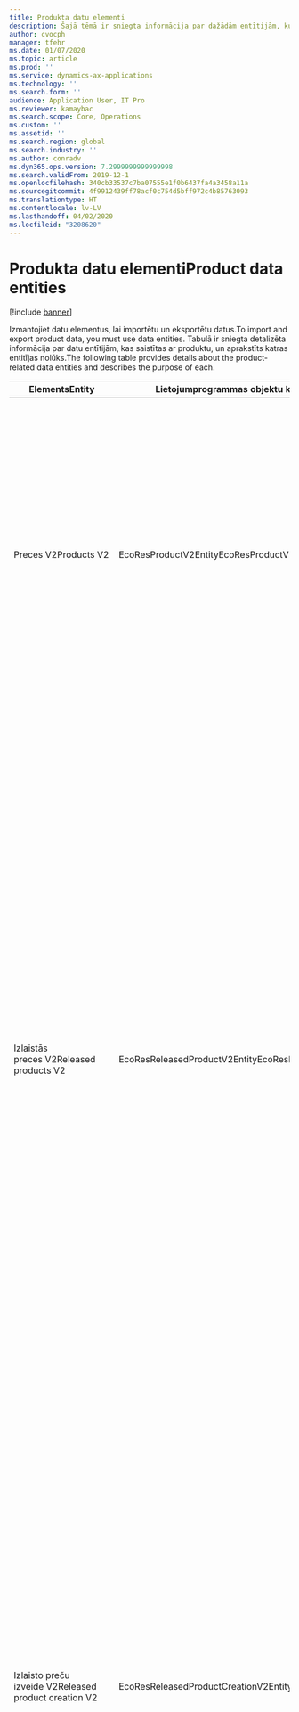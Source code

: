 ```yaml
---
title: Produkta datu elementi
description: Šajā tēmā ir sniegta informācija par dažādām entītijām, kuras var izmantot, lai importētu un eksportētu produktu datus.
author: cvocph
manager: tfehr
ms.date: 01/07/2020
ms.topic: article
ms.prod: ''
ms.service: dynamics-ax-applications
ms.technology: ''
ms.search.form: ''
audience: Application User, IT Pro
ms.reviewer: kamaybac
ms.search.scope: Core, Operations
ms.custom: ''
ms.assetid: ''
ms.search.region: global
ms.search.industry: ''
ms.author: conradv
ms.dyn365.ops.version: 7.2999999999999998
ms.search.validFrom: 2019-12-1
ms.openlocfilehash: 340cb33537c7ba07555e1f0b6437fa4a3458a11a
ms.sourcegitcommit: 4f9912439ff78acf0c754d5bff972c4b85763093
ms.translationtype: HT
ms.contentlocale: lv-LV
ms.lasthandoff: 04/02/2020
ms.locfileid: "3208620"
---
```

# <a name="product-data-entities"></a><span data-ttu-id="9dd15-103">Produkta datu elementi</span><span class="sxs-lookup"><span data-stu-id="9dd15-103">Product data entities</span></span>

[!include [banner](../includes/banner.md)]

<span data-ttu-id="9dd15-104">Izmantojiet datu elementus, lai importētu un eksportētu datus.</span><span class="sxs-lookup"><span data-stu-id="9dd15-104">To import and export product data, you must use data entities.</span></span> <span data-ttu-id="9dd15-105">Tabulā ir sniegta detalizēta informācija par datu entītijām, kas saistītas ar produktu, un aprakstīts katras entitījas nolūks.</span><span class="sxs-lookup"><span data-stu-id="9dd15-105">The following table provides details about the product-related data entities and describes the purpose of each.</span></span>

| <span data-ttu-id="9dd15-106">Elements</span><span class="sxs-lookup"><span data-stu-id="9dd15-106">Entity</span></span> | <span data-ttu-id="9dd15-107">Lietojumprogrammas objektu koka (AOT) nosaukums (veids)</span><span class="sxs-lookup"><span data-stu-id="9dd15-107">Application Object Tree (AOT) name (type)</span></span> | <span data-ttu-id="9dd15-108">Piezīmes</span><span class="sxs-lookup"><span data-stu-id="9dd15-108">Notes</span></span> |
|--------|-------------------------------------------|-------|
| <span data-ttu-id="9dd15-109">Preces V2</span><span class="sxs-lookup"><span data-stu-id="9dd15-109">Products V2</span></span> | <span data-ttu-id="9dd15-110">EcoResProductV2Entity</span><span class="sxs-lookup"><span data-stu-id="9dd15-110">EcoResProductV2Entity</span></span> | <span data-ttu-id="9dd15-111">Šo entītiju izmanto, lai importētu un eksportētu koplietojamos produktus-atšķirīgas preces un preču šablonus.</span><span class="sxs-lookup"><span data-stu-id="9dd15-111">This entity is used to import and export shared products-distinct products and product masters.</span></span> <span data-ttu-id="9dd15-112">Tas ļauj atjauninājumus.</span><span class="sxs-lookup"><span data-stu-id="9dd15-112">It allows for updates.</span></span> <span data-ttu-id="9dd15-113">Tas neatbalsta kopās balstītas SQL operācijas.</span><span class="sxs-lookup"><span data-stu-id="9dd15-113">It doesn't support set-based SQL operations.</span></span> <span data-ttu-id="9dd15-114">Tas ir iespējots atvērto datu protokolam (OData).</span><span class="sxs-lookup"><span data-stu-id="9dd15-114">It's enabled for Open Data Protocol (OData).</span></span> |
| <span data-ttu-id="9dd15-115">Izlaistās preces V2</span><span class="sxs-lookup"><span data-stu-id="9dd15-115">Released products V2</span></span> | <span data-ttu-id="9dd15-116">EcoResReleasedProductV2Entity</span><span class="sxs-lookup"><span data-stu-id="9dd15-116">EcoResReleasedProductV2Entity</span></span> | <span data-ttu-id="9dd15-117">Šo entītiju izmanto, lai importētu un eksportētu izlaistoss produktus-atšķirīgas preces un preču šablonus.</span><span class="sxs-lookup"><span data-stu-id="9dd15-117">This entity is used to import and export released products-distinct products and product masters.</span></span> <span data-ttu-id="9dd15-118">Tas ļauj atjauninājumus.</span><span class="sxs-lookup"><span data-stu-id="9dd15-118">It allows for updates.</span></span> <span data-ttu-id="9dd15-119">Tam ir nepieciešams jau izveidota koplietojamā prece.</span><span class="sxs-lookup"><span data-stu-id="9dd15-119">It requires that the shared product already be created.</span></span> <span data-ttu-id="9dd15-120">Importējot jaunu izlaisto preci, rodas koplietotās preces laidiens.</span><span class="sxs-lookup"><span data-stu-id="9dd15-120">When a new released product is imported, a release of the shared product occurs.</span></span> <span data-ttu-id="9dd15-121">Pastāv arī atsevišķas entītijas, kuras var izmantot, lai importētu un eksportētu izlaisto preču šablonus un izlaistos atšķirīgos variantus.</span><span class="sxs-lookup"><span data-stu-id="9dd15-121">There are also separate entities that can be used to import and export released product masters and released distinct variants.</span></span> <span data-ttu-id="9dd15-122">Šī entītija neatbalsta kopā balstītas SQL operācijas vai dzēšanas operācijas.</span><span class="sxs-lookup"><span data-stu-id="9dd15-122">This entity doesn't support set-based SQL operations or delete operations.</span></span> <span data-ttu-id="9dd15-123">Tā ir iespējota OData.</span><span class="sxs-lookup"><span data-stu-id="9dd15-123">It's enabled for OData.</span></span> |
| <span data-ttu-id="9dd15-124">Izlaisto preču izveide V2</span><span class="sxs-lookup"><span data-stu-id="9dd15-124">Released product creation V2</span></span> | <span data-ttu-id="9dd15-125">EcoResReleasedProductCreationV2Entity</span><span class="sxs-lookup"><span data-stu-id="9dd15-125">EcoResReleasedProductCreationV2Entity</span></span> | <span data-ttu-id="9dd15-126">Šo entītiju izmanto, lai vienā darbībā importētu koplietojamos produktus un izlaistās preces.</span><span class="sxs-lookup"><span data-stu-id="9dd15-126">This entity is used to import shared products and released products in one step.</span></span> <span data-ttu-id="9dd15-127">Lai gan tā atbalsta eksportu, tā izmantošana nav ieteicama, jo entītijas nolūks ir preces radīšana.</span><span class="sxs-lookup"><span data-stu-id="9dd15-127">Although it supports exports, that use isn't recommended, because the purpose of the entity is product creation.</span></span> <span data-ttu-id="9dd15-128">Tā neatbalsta atjauninājumus.</span><span class="sxs-lookup"><span data-stu-id="9dd15-128">It doesn't support updates.</span></span> <span data-ttu-id="9dd15-129">Tā atbalsta ierobežotu lauku kopu (lauki, kas ir pieejami preces izveides dialoglodziņā).</span><span class="sxs-lookup"><span data-stu-id="9dd15-129">It supports a limited set of fields (fields that are available in the product creation dialog box).</span></span> <span data-ttu-id="9dd15-130">Tas neatbalsta kopās balstītas SQL operācijas.</span><span class="sxs-lookup"><span data-stu-id="9dd15-130">It doesn't support set-based SQL operations.</span></span> <span data-ttu-id="9dd15-131">Tā netiek rādīta ar OData.</span><span class="sxs-lookup"><span data-stu-id="9dd15-131">It isn't exposed through OData.</span></span> |
| <span data-ttu-id="9dd15-132">Preces varianti</span><span class="sxs-lookup"><span data-stu-id="9dd15-132">Product variants</span></span> | <span data-ttu-id="9dd15-133">EcoResProductVariantEntity</span><span class="sxs-lookup"><span data-stu-id="9dd15-133">EcoResProductVariantEntity</span></span> | <span data-ttu-id="9dd15-134">Šo entītiju izmanto, lai importētu un eksportētu koplietojamos preču variantus.</span><span class="sxs-lookup"><span data-stu-id="9dd15-134">This entity is used to import and export shared product variants.</span></span> <span data-ttu-id="9dd15-135">Tas ļauj atjauninājumus.</span><span class="sxs-lookup"><span data-stu-id="9dd15-135">It allows for updates.</span></span> <span data-ttu-id="9dd15-136">Tam nepieciešamas jau izveidotas dimensiju vērtības.</span><span class="sxs-lookup"><span data-stu-id="9dd15-136">It requires that dimension values already be created.</span></span> <span data-ttu-id="9dd15-137">Integrācijas atslēga ir preces šablons ar preces dimensijām.</span><span class="sxs-lookup"><span data-stu-id="9dd15-137">The integration key is the product master plus product dimensions.</span></span> <span data-ttu-id="9dd15-138">Šī entitīja neatbalsta kopās balstītas SQL operācijas.</span><span class="sxs-lookup"><span data-stu-id="9dd15-138">This entity doesn't support set-based SQL operations.</span></span> <span data-ttu-id="9dd15-139">Tā ir iespējota OData.</span><span class="sxs-lookup"><span data-stu-id="9dd15-139">It's enabled for OData.</span></span> <span data-ttu-id="9dd15-140">Tā atbalsta dzēšanas operācijas.</span><span class="sxs-lookup"><span data-stu-id="9dd15-140">It supports delete operations.</span></span> <span data-ttu-id="9dd15-141">To nevar paplašināt, pievienojot jaunas preces dimensijas.</span><span class="sxs-lookup"><span data-stu-id="9dd15-141">It can't be extended through the addition of new product dimensions.</span></span> |
| <span data-ttu-id="9dd15-142">Preču varianti pēc preces numura identifikācijas</span><span class="sxs-lookup"><span data-stu-id="9dd15-142">Product variants by product number identification</span></span> | <span data-ttu-id="9dd15-143">EcoResProductNumberIdentifiedProductVariantEntity</span><span class="sxs-lookup"><span data-stu-id="9dd15-143">EcoResProductNumberIdentifiedProductVariantEntity</span></span> | <span data-ttu-id="9dd15-144">Šo entītiju izmanto, lai importētu un eksportētu koplietojamos preču variantus.</span><span class="sxs-lookup"><span data-stu-id="9dd15-144">This entity is used to import and export shared product variants.</span></span> <span data-ttu-id="9dd15-145">Tas ļauj atjauninājumus.</span><span class="sxs-lookup"><span data-stu-id="9dd15-145">It allows for updates.</span></span> <span data-ttu-id="9dd15-146">Tam nepieciešamas jau izveidotas dimensiju vērtības.</span><span class="sxs-lookup"><span data-stu-id="9dd15-146">It requires that dimension values already be created.</span></span> <span data-ttu-id="9dd15-147">Integrācijas atslēga ir preces numurs (bet entītijas **Preču varianti**integrācijas atslēga ir preces šablons ar preces dimensijām).</span><span class="sxs-lookup"><span data-stu-id="9dd15-147">The integration key is the product number (whereas the integration key for the **Product variants** entity is the product master plus product dimensions).</span></span> |
| <span data-ttu-id="9dd15-148">Izlaistie preces varianti</span><span class="sxs-lookup"><span data-stu-id="9dd15-148">Released product variants</span></span> | <span data-ttu-id="9dd15-149">EcoResReleasedProductVariantEntity</span><span class="sxs-lookup"><span data-stu-id="9dd15-149">EcoResReleasedProductVariantEntity</span></span> | <span data-ttu-id="9dd15-150">Šo entītiju izmanto, lai importētu un eksportētu izlaistos preču variantus.</span><span class="sxs-lookup"><span data-stu-id="9dd15-150">This entity is used to import and export released product variants.</span></span> <span data-ttu-id="9dd15-151">Tas ļauj atjauninājumus.</span><span class="sxs-lookup"><span data-stu-id="9dd15-151">It allows for updates.</span></span> <span data-ttu-id="9dd15-152">Tam ir nepieciešami jau izveidoti koplietotās preces varianti.</span><span class="sxs-lookup"><span data-stu-id="9dd15-152">It requires that shared product variants already be created.</span></span> <span data-ttu-id="9dd15-153">Importējot jaunu izlaisto preces variantu, rodas koplietotās preces varianta laidiens.</span><span class="sxs-lookup"><span data-stu-id="9dd15-153">When a new released product variant is imported, a release of the shared product variant occurs.</span></span> <span data-ttu-id="9dd15-154">Šī entitīja neatbalsta kopās balstītas SQL operācijas.</span><span class="sxs-lookup"><span data-stu-id="9dd15-154">This entity doesn't support set-based SQL operations.</span></span> <span data-ttu-id="9dd15-155">Tā ir iespējota OData.</span><span class="sxs-lookup"><span data-stu-id="9dd15-155">It's enabled for OData.</span></span> <span data-ttu-id="9dd15-156">Lai gan tas atbalsta dzēšanas darbības, to izmantošana pašlaik izraisa datu sabojāšanu pašreizējās platformas kļūmes dēļ.</span><span class="sxs-lookup"><span data-stu-id="9dd15-156">Although it supports delete operations, that use currently causes data corruption because of a bug in the current platform.</span></span> <span data-ttu-id="9dd15-157">Šo entitīju nevar paplašināt, pievienojot jaunas preces dimensijas.</span><span class="sxs-lookup"><span data-stu-id="9dd15-157">This entity can't be extended through the addition of new product dimensions.</span></span> |
| <span data-ttu-id="9dd15-158">Izlaistie preču varianti pēc preces numura identifikācijas</span><span class="sxs-lookup"><span data-stu-id="9dd15-158">Released product variants by product number identification</span></span> | <span data-ttu-id="9dd15-159">EcoResProductNumberIdentifiedReleasedProductVariantEntity</span><span class="sxs-lookup"><span data-stu-id="9dd15-159">EcoResProductNumberIdentifiedReleasedProductVariantEntity</span></span> | <span data-ttu-id="9dd15-160">Šī entitīja ir līdzīga entitījai **Izlaistie produktu varianti**, taču integrācijas atslēga ir preces numurs nevis preces šablons ar preces dimensijām.</span><span class="sxs-lookup"><span data-stu-id="9dd15-160">This entity resembles the **Released product variants** entity, but the integration key is the product number instead of the product master plus product dimensions.</span></span> <span data-ttu-id="9dd15-161">To var paplašināt, pievienojot jaunas preces dimensijas.</span><span class="sxs-lookup"><span data-stu-id="9dd15-161">It can be extended through the addition of new product dimensions.</span></span> |
| <span data-ttu-id="9dd15-162">Pārdodamas izlaistās preces</span><span class="sxs-lookup"><span data-stu-id="9dd15-162">Sellable released products</span></span> | <span data-ttu-id="9dd15-163">EcoResSellableReleasedProductEntity</span><span class="sxs-lookup"><span data-stu-id="9dd15-163">EcoResSellableReleasedProductEntity</span></span> | <span data-ttu-id="9dd15-164">Šī entītija tiek izmantota, lai eksportētu tikai pārdodamas preces.</span><span class="sxs-lookup"><span data-stu-id="9dd15-164">This entity is used to export only sellable products.</span></span> <span data-ttu-id="9dd15-165">Pārdodamās preces ir preces, par kurām ir pieejama informācija, kas ir nepieciešama, lai tās varētu izmantot pārdošanas pasūtījumā.</span><span class="sxs-lookup"><span data-stu-id="9dd15-165">Sellable products are products that have the information that they require in order to be used in a sales order.</span></span> <span data-ttu-id="9dd15-166">Tie paši noteikumi attiecas uz preces validāciju, izmantojot funkciju **Validēt** lapā **Izlaistās preces**.</span><span class="sxs-lookup"><span data-stu-id="9dd15-166">The same rules apply when a product is validated by using the **Validate** function on the **Released products** page.</span></span> |
| <span data-ttu-id="9dd15-167">Izlaistās atšķirīgās preces V2</span><span class="sxs-lookup"><span data-stu-id="9dd15-167">Released Distinct products V2</span></span> | <span data-ttu-id="9dd15-168">EcoResDistinctProductV2Entity</span><span class="sxs-lookup"><span data-stu-id="9dd15-168">EcoResDistinctProductV2Entity</span></span> | <span data-ttu-id="9dd15-169">Šī entītija tiek izmantota, lai eksportētu atšķirīgas preces.</span><span class="sxs-lookup"><span data-stu-id="9dd15-169">This entity is used to export distinct products.</span></span> <span data-ttu-id="9dd15-170">Šīs atšķirīgās preces var būt preces, apakštipa preces un preču varianti.</span><span class="sxs-lookup"><span data-stu-id="9dd15-170">Those distinct products can be products, subtype products, and product variants.</span></span> |
| <span data-ttu-id="9dd15-171">Izlaisto preču šabloni V2</span><span class="sxs-lookup"><span data-stu-id="9dd15-171">Released products masters V2</span></span> | <span data-ttu-id="9dd15-172">EcoResProductMasterV2Entity</span><span class="sxs-lookup"><span data-stu-id="9dd15-172">EcoResProductMasterV2Entity</span></span> | <span data-ttu-id="9dd15-173">Šo entītiju izmanto, lai importētu un eksportētu preču šablonus.</span><span class="sxs-lookup"><span data-stu-id="9dd15-173">This entity is used to import and export product masters.</span></span> <span data-ttu-id="9dd15-174">Tā nav iespējota datu pārvaldībai.</span><span class="sxs-lookup"><span data-stu-id="9dd15-174">It isn't enabled for data management.</span></span> |
| <span data-ttu-id="9dd15-175">Krājums - svītrkods</span><span class="sxs-lookup"><span data-stu-id="9dd15-175">Item - bar code</span></span> | <span data-ttu-id="9dd15-176">EcoResProductBarcodeEntity</span><span class="sxs-lookup"><span data-stu-id="9dd15-176">EcoResProductBarcodeEntity</span></span> | <span data-ttu-id="9dd15-177">Šī entītija tiek izmantota, lai eksportētu preces un svītrkodus.</span><span class="sxs-lookup"><span data-stu-id="9dd15-177">This entity is used to export products and bar codes.</span></span> |
| <span data-ttu-id="9dd15-178">Preces dzīves cikla stāvokļi</span><span class="sxs-lookup"><span data-stu-id="9dd15-178">Product lifecycle states</span></span> | <span data-ttu-id="9dd15-179">EcoResProductLifecycleSateEntity</span><span class="sxs-lookup"><span data-stu-id="9dd15-179">EcoResProductLifecycleSateEntity</span></span> | <span data-ttu-id="9dd15-180">Šī entītija tiek izmantota, lai importētu un eksportētu dažādus preces dzīves cikla stāvokļus, kurus var piešķirt precei.</span><span class="sxs-lookup"><span data-stu-id="9dd15-180">This entity is used to import and export the different product lifecycle states that can be assigned to a product.</span></span> |

> [!NOTE]
> <span data-ttu-id="9dd15-181">Lai importētu produktus sistēmā, jūs varat izmantot datu elementu **Izlaistās preces V2** tikai tad, ja koplietotā prece jau ir izveidota.</span><span class="sxs-lookup"><span data-stu-id="9dd15-181">You can use the **Released Products V2** data entity to import products into the system only if the shared product has already been created.</span></span> <span data-ttu-id="9dd15-182">Pretējā gadījumā, lai importētu produktus sistēmā, jāizmanto datu elements **Produkta izveide**.</span><span class="sxs-lookup"><span data-stu-id="9dd15-182">Otherwise, to import products into the system, you must use the **Product creation** data entity.</span></span>
